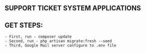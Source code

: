 ## SUPPORT TICKET SYSTEM APPLICATIONS

## GET STEPS:

    - First, run - composer update
    - Second, run - php artisan migrate:fresh --seed
    - Third, Google Mail server configure to .env file
